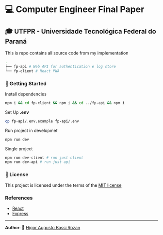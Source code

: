 # :computer: Computer Engineer Final Paper  

##  :mortar_board: UTFPR - Universidade Tecnológica Federal do Paraná

This is repo contains all source code from my implementation

```bash
.
├── fp-api # Web API for authentication e log store
└── fp-client # React PWA

```

### :rocket: Getting Started

Install dependencies

```bash
npm i && cd fp-client && npm i && cd ../fp-api && npm i
```

Set Up __.env__ 

```bash
cp fp-api/.env.example fp-api/.env
```

Run project in developmet

```bash
npm run dev
```

Single project

```bash
npm run dev-client # run just client  
npm run dev-api # run just api
```

###  :page_facing_up: License

This project is licensed under the terms of the [MIT license](/LICENSE)

### References

* [React](https://reactjs.org/)
* [Express](https://expressjs.com/)

---
  __Author__: :busts_in_silhouette: [Higor Augusto Bassi Rozan](https://github.com/hrozan)
